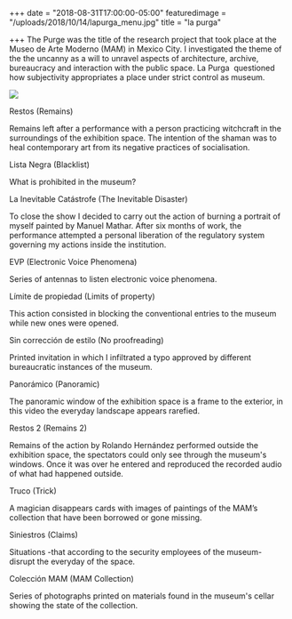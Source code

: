 +++
date = "2018-08-31T17:00:00-05:00"
featuredimage = "/uploads/2018/10/14/lapurga_menu.jpg"
title = "la purga"

+++
The Purge was the title of the research project that took place at the Museo de Arte Moderno (MAM) in Mexico City. I investigated the theme of the the uncanny as a will to unravel aspects of architecture, archive, bureaucracy and interaction with the public space. La Purga  questioned how subjectivity appropriates a place under strict control as museum.

![](/uploads/2018/10/14/Restos_1.jpg)

Restos (Remains)

Remains left after a performance with a person practicing witchcraft in the surroundings of the exhibition space. The intention of the shaman was to heal contemporary art from its negative practices of socialisation.

Lista Negra (Blacklist)

What is prohibited in the museum?

La Inevitable Catástrofe (The Inevitable Disaster)

To close the show I decided to carry out the action of burning a portrait of myself painted by Manuel Mathar. After six months of work, the performance attempted a personal liberation of the regulatory system governing my actions inside the institution.

EVP (Electronic Voice Phenomena)

Series of antennas to listen electronic voice phenomena.

Límite de propiedad (Limits of property)

This action consisted in blocking the conventional entries to the museum while new ones were opened.

Sin corrección de estilo (No proofreading)

Printed invitation in which I infiltrated a typo approved by different bureaucratic instances of the museum.

Panorámico (Panoramic)

The panoramic window of the exhibition space is a frame to the exterior, in this video the everyday landscape appears rarefied.

Restos 2 (Remains 2)

Remains of the action by Rolando Hernández performed outside the exhibition space, the spectators could only see through the museum's windows. Once it was over he entered and reproduced the recorded audio of what had happened outside.

Truco (Trick)

A magician disappears cards with images of paintings of the MAM’s collection that have been borrowed or gone missing.

Siniestros (Claims)

Situations -that according to the security employees of the museum- disrupt the everyday of the space.

Colección MAM (MAM Collection)

Series of photographs printed on materials found in the museum's cellar showing the state of the collection.